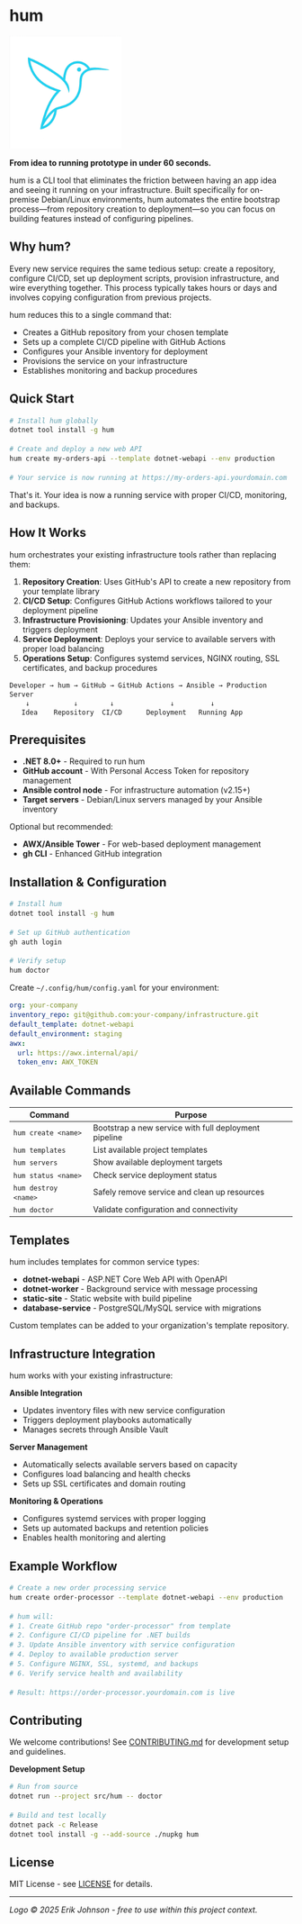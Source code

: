 # hum

<img src="Assets/hum.png" alt="hummingbird" width="200" height="200">

**From idea to running prototype in under 60 seconds.**

hum is a CLI tool that eliminates the friction between having an app idea and seeing it running on your infrastructure. Built specifically for on-premise Debian/Linux environments, hum automates the entire bootstrap process—from repository creation to deployment—so you can focus on building features instead of configuring pipelines.

## Why hum?

Every new service requires the same tedious setup: create a repository, configure CI/CD, set up deployment scripts, provision infrastructure, and wire everything together. This process typically takes hours or days and involves copying configuration from previous projects.

hum reduces this to a single command that:
- Creates a GitHub repository from your chosen template
- Sets up a complete CI/CD pipeline with GitHub Actions
- Configures your Ansible inventory for deployment
- Provisions the service on your infrastructure
- Establishes monitoring and backup procedures

## Quick Start

```bash
# Install hum globally
dotnet tool install -g hum

# Create and deploy a new web API
hum create my-orders-api --template dotnet-webapi --env production

# Your service is now running at https://my-orders-api.yourdomain.com
```

That's it. Your idea is now a running service with proper CI/CD, monitoring, and backups.

## How It Works

hum orchestrates your existing infrastructure tools rather than replacing them:

1. **Repository Creation**: Uses GitHub's API to create a new repository from your template library
2. **CI/CD Setup**: Configures GitHub Actions workflows tailored to your deployment pipeline
3. **Infrastructure Provisioning**: Updates your Ansible inventory and triggers deployment
4. **Service Deployment**: Deploys your service to available servers with proper load balancing
5. **Operations Setup**: Configures systemd services, NGINX routing, SSL certificates, and backup procedures

```
Developer → hum → GitHub → GitHub Actions → Ansible → Production Server
    ↓           ↓        ↓              ↓         ↓
   Idea    Repository  CI/CD      Deployment   Running App
```

## Prerequisites

- **.NET 8.0+** - Required to run hum
- **GitHub account** - With Personal Access Token for repository management
- **Ansible control node** - For infrastructure automation (v2.15+)
- **Target servers** - Debian/Linux servers managed by your Ansible inventory

Optional but recommended:
- **AWX/Ansible Tower** - For web-based deployment management
- **gh CLI** - Enhanced GitHub integration

## Installation & Configuration

```bash
# Install hum
dotnet tool install -g hum

# Set up GitHub authentication
gh auth login

# Verify setup
hum doctor
```

Create `~/.config/hum/config.yaml` for your environment:

```yaml
org: your-company
inventory_repo: git@github.com:your-company/infrastructure.git
default_template: dotnet-webapi
default_environment: staging
awx:
  url: https://awx.internal/api/
  token_env: AWX_TOKEN
```

## Available Commands

| Command | Purpose |
|---------|---------|
| `hum create <name>` | Bootstrap a new service with full deployment pipeline |
| `hum templates` | List available project templates |
| `hum servers` | Show available deployment targets |
| `hum status <name>` | Check service deployment status |
| `hum destroy <name>` | Safely remove service and clean up resources |
| `hum doctor` | Validate configuration and connectivity |

## Templates

hum includes templates for common service types:

- **dotnet-webapi** - ASP.NET Core Web API with OpenAPI
- **dotnet-worker** - Background service with message processing
- **static-site** - Static website with build pipeline
- **database-service** - PostgreSQL/MySQL service with migrations

Custom templates can be added to your organization's template repository.

## Infrastructure Integration

hum works with your existing infrastructure:

**Ansible Integration**
- Updates inventory files with new service configuration
- Triggers deployment playbooks automatically
- Manages secrets through Ansible Vault

**Server Management**
- Automatically selects available servers based on capacity
- Configures load balancing and health checks
- Sets up SSL certificates and domain routing

**Monitoring & Operations**
- Configures systemd services with proper logging
- Sets up automated backups and retention policies  
- Enables health monitoring and alerting

## Example Workflow

```bash
# Create a new order processing service
hum create order-processor --template dotnet-webapi --env production

# hum will:
# 1. Create GitHub repo "order-processor" from template
# 2. Configure CI/CD pipeline for .NET builds
# 3. Update Ansible inventory with service configuration
# 4. Deploy to available production server
# 5. Configure NGINX, SSL, systemd, and backups
# 6. Verify service health and availability

# Result: https://order-processor.yourdomain.com is live
```

## Contributing

We welcome contributions! See [CONTRIBUTING.md](CONTRIBUTING.md) for development setup and guidelines.

**Development Setup**
```bash
# Run from source
dotnet run --project src/hum -- doctor

# Build and test locally  
dotnet pack -c Release
dotnet tool install -g --add-source ./nupkg hum
```

## License

MIT License - see [LICENSE](LICENSE) for details.

---

*Logo © 2025 Erik Johnson - free to use within this project context.*